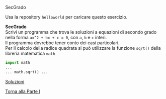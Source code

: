 SecGrado



Usa la repository `helloworld` per caricare questo esercizio.

**SecGrado**<br>
Scrivi un programma che trova le soluzioni a equazioni di secondo grado
nella forma `ax^2 + bx + c = 0`, con `a`, `b` e `c` interi.<br>
Il programma dovrebbe tener conto dei casi particolari.<br>
Per il calcolo della radice quadrata si può utilizzare la funzione `sqrt()`
della libreria matematica `math`

```py
import math
...
... math.sqrt() ...
```

<a href="https://github.com/FabioZTessitore/laboratorio/tree/master/esercizi/part-i/primo-programma">Soluzioni</a>

<a href="/activities/1">Torna alla Parte I</a>
